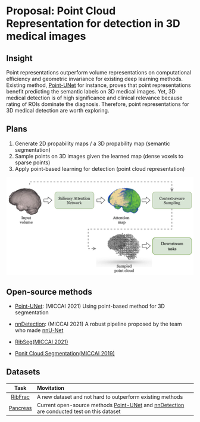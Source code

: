 <!--
 * @Author: PunkQ
 * @Date: 2022-01-19 01:37:13
 * @LastEditTime: 2022-01-19 09:27:14
 * @LastEditors: PunkQ
 * @Description: brief summary of our plan
 * @FilePath: /punkq.github.io/docs/projects/voxel_point_cloud/22_01_19_proposal.md
-->

# Proposal: Point Cloud Representation for detection in 3D medical images

## Insight 

Point representations outperform volume representations on computational efficiency and geometric invariance for existing deep learning methods. Existing method, [Point-UNet](https://github.com/VinAIResearch/Point-Unet) for instance, proves that point representations benefit predicting the semantic labels on 3D medical images. Yet, 3D medical detection is of high significance and clinical relevance because rating of ROIs dominate the diagnosis. Therefore, point representations for 3D medical detection are worth exploring. 

## Plans

1. Generate 2D propability maps / a 3D propability map (semantic segmentation)
2. Sample points on 3D images given the learned map (dense voxels to sparse points)
3. Apply point-based learning for detection (point cloud representation)

![overview](img/proposal.png)
## Open-source methods

 - [Point-UNet](https://github.com/VinAIResearch/Point-Unet): (MICCAI 2021) Using point-based method for 3D segmentation 
 - [nnDetection](https://github.com/MIC-DKFZ/nnDetection): (MICCAI 2021) A robust pipeline proposed by the team who made [nnU-Net](https://github.com/MIC-DKFZ/nnUNet) 

 - [RibSeg(MICCAI 2021)](https://github.com/M3DV/RibSeg)

 - [Ponit Cloud Segmentation(MICCAI 2019)](https://github.com/fabianbalsiger/point-cloud-segmentation-miccai2019)
## Datasets

| Task | Movitation |
|:--: | :-- |
| [RibFrac](https://github.com/MIC-DKFZ/nnDetection/blob/main/projects/Task020_RibFrac/README.md) |A new dataset and not hard to outperform existing methods |
|[Pancreas](https://github.com/MIC-DKFZ/nnDetection/blob/main/projects/Task001_Decathlon/README.md)| Current open-source methods [Point-UNet](https://github.com/VinAIResearch/Point-Unet) and [nnDetection](https://github.com/MIC-DKFZ/nnDetection) are conducted test on this dataset |

